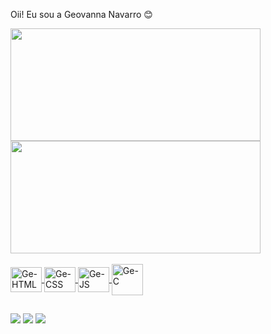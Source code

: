 Oii! Eu sou a Geovanna Navarro 😊

<div>
  <a href="https://github.com/genavarro">
  <img height="180px" width="400px" src="https://github-readme-stats.vercel.app/api?username=genavarro&show_icons=true&theme=tokyonight&include_all_commits=true&count_private=true" />
  <img height="180px" width="400px" src="https://github-readme-stats.vercel.app/api/top-langs/?username=genavarro&layout=compact&langs_count=8&theme=tokyonight"/>
</div>

<div style="display: inline_block"><br>
  <img align="center" alt="Ge-HTML" height="40" width="50" src="https://cdn.jsdelivr.net/gh/devicons/devicon/icons/html5/html5-plain.svg" />
  <img align="center" alt="Ge-CSS" height="40" width="50" src="https://cdn.jsdelivr.net/gh/devicons/devicon/icons/css3/css3-plain.svg" />
  <img align="center" alt="Ge-JS" height="40" width="50" src="https://cdn.jsdelivr.net/gh/devicons/devicon/icons/javascript/javascript-plain.svg" />
  <img align="center" alt="Ge-C" height="50" width="50" src="https://cdn.worldvectorlogo.com/logos/c-1.svg" />
</div>

 ##

  <div>
    <a href="[https://bit.ly/WhatssGuiBorges](https://wa.me/5511964372734)" target="_blank"><img src="https://img.shields.io/badge/WhatsApp-25D366?style=for-the-badge&logo=whatsapp&logoColor=white" target=""></a>
    <a href="https://www.instagram.com/gnavarr_/" target="_blank"><img src="https://img.shields.io/badge/Instagram-E4405F?style=for-the-badge&logo=instagram&logoColor=white" target=""></a>
    <a href="https://www.linkedin.com/in/geovanna-navarro-214371249/" target="_blank"><img src="https://img.shields.io/badge/LinkedIn-0077B5?style=for-the-badge&logo=linkedin&logoColor=white" target=""></a>
  </div>
